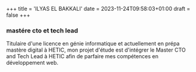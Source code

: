 +++
title = 'ILYAS EL BAKKALI'
date = 2023-11-24T09:58:03+01:00
draft = false
+++

### mastére cto et tech lead

Titulaire d'une licence en génie informatique et actuellement en prépa mastère digital à HETIC, mon projet d'étude est d'intégrer le Master CTO and Tech Lead à HETIC afin de parfaire mes compétences en développement web.
